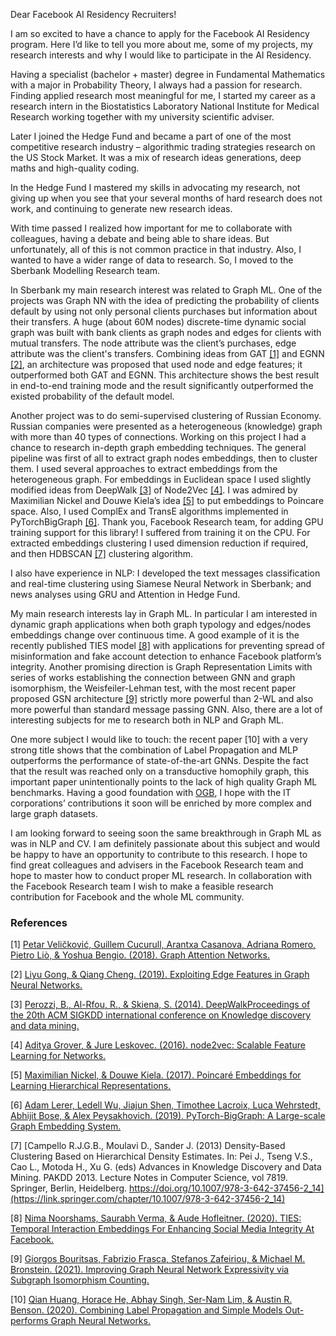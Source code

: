 Dear Facebook AI Residency Recruiters!
 
I am so excited to have a chance to apply for the Facebook AI Residency program. Here I’d like to tell you more about me, some of my projects, my research interests and why I would like to participate in the AI Residency.
 
Having a specialist (bachelor + master) degree in Fundamental Mathematics with a major in Probability Theory, I always had a passion for research. Finding applied research most meaningful for me, I started my career as a research intern in the Biostatistics Laboratory National Institute for Medical Research working together with my university scientific adviser.
 
Later I joined the Hedge Fund and became a part of one of the most competitive research industry – algorithmic trading strategies research on the US Stock Market. It was a mix of research ideas generations, deep maths and high-quality coding.
 
In the Hedge Fund I mastered my skills in advocating my research, not giving up when you see that your several months of hard research does not work, and continuing to generate new research ideas.
 
With time passed I realized how important for me to collaborate with colleagues, having a debate and being able to share ideas. But unfortunately, all of this is not common practice in that industry. Also, I wanted to have a wider range of data to research. So, I moved to the Sberbank Modelling Research team.

In Sberbank my main research interest was related to Graph ML. One of the projects was Graph NN with the idea of predicting the probability of clients default by using not only personal clients purchases but information about their transfers. A huge (about 60M nodes) discrete-time dynamic social graph was built with bank clients as graph nodes and edges for clients with mutual transfers. The node attribute was the client’s purchases, edge attribute was the client's transfers. Combining ideas from GAT [[1]](#1) and EGNN [[2]](#2), an architecture was proposed that used node and edge features; it outperformed both GAT and EGNN. This architecture shows the best result in end-to-end training mode and the result significantly outperformed the existed probability of the default model.

Another project was to do semi-supervised clustering of Russian Economy. Russian companies were presented as a heterogeneous (knowledge) graph with more than 40 types of connections. Working on this project I had a chance to research in-depth graph embedding techniques. The general pipeline was first of all to extract graph nodes embeddings, then to cluster them. I used several approaches to extract embeddings from the heterogeneous graph. For embeddings in Euclidean space I used slightly modified ideas from DeepWalk [[3]](#3) of Node2Vec [[4]](#4). I was admired by Maximilian Nickel and Douwe Kiela’s idea [[5]](#5) to put embeddings to Poincare space. Also, I used ComplEx and TransE algorithms implemented in PyTorchBigGraph [[6]](#6). Thank you, Facebook Research team, for adding GPU training support for this library! I suffered from training it on the CPU. For extracted embeddings clustering I used dimension reduction if required, and then HDBSCAN [[7]](#7) clustering algorithm.
 
I also have experience in NLP: I developed the text messages classification and real-time clustering using Siamese Neural Network in Sberbank; and news analyses using GRU and Attention in Hedge Fund.
 
My main research interests lay in Graph ML. In particular I am interested in dynamic graph applications when both graph typology and edges/nodes embeddings change over continuous time. A good example of it is the recently published TIES model [[8]](#8) with applications for preventing spread of misinformation and fake account detection to enhance Facebook platform’s integrity. Another promising direction is Graph Representation Limits with series of works establishing the connection between GNN and graph isomorphism, the Weisfeiler-Lehman test, with the most recent paper proposed GSN architecture [[9]](#9) strictly more powerful than 2-WL and also more powerful than standard message passing GNN.
Also, there are a lot of interesting subjects for me to research both in NLP and Graph ML.
 
One more subject I would like to touch: the recent paper [10] with a very strong title shows that the combination of Label Propagation and MLP outperforms the performance of state-of-the-art GNNs. Despite the fact that the result was reached only on a transductive homophily graph, this important paper unintentionally points to the lack of high quality Graph ML benchmarks. Having a good foundation with [OGB](https://ogb.stanford.edu/), I hope with the IT corporations’ contributions it soon will be enriched by more complex and large graph datasets.
 
I am looking forward to seeing soon the same breakthrough in Graph ML as was in NLP and CV. I am definitely passionate about this subject and would be happy to have an opportunity to contribute to this research. I hope to find great colleagues and advisers in the Facebook Research team and hope to master how to conduct proper ML research. In collaboration with the Facebook Research team I wish to make a feasible research contribution for Facebook and the whole ML community.
 
 


### References
<a id="1">[1]</a> 
[Petar Veličković, Guillem Cucurull, Arantxa Casanova, Adriana Romero, Pietro Liò, & Yoshua Bengio. (2018). Graph Attention Networks.](https://arxiv.org/abs/1710.10903)

<a id="2">[2]</a> 
[Liyu Gong, & Qiang Cheng. (2019). Exploiting Edge Features in Graph Neural Networks.](https://arxiv.org/abs/1809.02709)

<a id="3">[3]</a> 
[Perozzi, B., Al-Rfou, R., & Skiena, S. (2014). DeepWalkProceedings of the 20th ACM SIGKDD international conference on Knowledge discovery and data mining.](https://arxiv.org/abs/1403.6652)

<a id="4">[4]</a> 
[Aditya Grover, & Jure Leskovec. (2016). node2vec: Scalable Feature Learning for Networks.](https://arxiv.org/abs/1607.00653)

<a id="5">[5]</a> 
[Maximilian Nickel, & Douwe Kiela. (2017). Poincaré Embeddings for Learning Hierarchical Representations.](https://arxiv.org/abs/1705.08039)


<a id="6">[6]</a> 
[Adam Lerer, Ledell Wu, Jiajun Shen, Timothee Lacroix, Luca Wehrstedt, Abhijit Bose, & Alex Peysakhovich. (2019). PyTorch-BigGraph: A Large-scale Graph Embedding System.](https://arxiv.org/abs/1903.12287)

<a id="7">[7]</a> 
[Campello R.J.G.B., Moulavi D., Sander J. (2013) Density-Based Clustering Based on Hierarchical Density Estimates. In: Pei J., Tseng V.S., Cao L., Motoda H., Xu G. (eds) Advances in Knowledge Discovery and Data Mining. PAKDD 2013. Lecture Notes in Computer Science, vol 7819. Springer, Berlin, Heidelberg. https://doi.org/10.1007/978-3-642-37456-2_14](https://link.springer.com/chapter/10.1007/978-3-642-37456-2_14)

<a id="8">[8]</a>
[Nima Noorshams, Saurabh Verma, & Aude Hofleitner. (2020). TIES: Temporal Interaction Embeddings For Enhancing Social Media Integrity At Facebook.](https://arxiv.org/abs/2002.07917)


<a id="9">[9]</a>
[Giorgos Bouritsas, Fabrizio Frasca, Stefanos Zafeiriou, & Michael M. Bronstein. (2021). Improving Graph Neural Network Expressivity via Subgraph Isomorphism Counting.](https://arxiv.org/abs/2006.09252)

<a id="10">[10]</a>
[Qian Huang, Horace He, Abhay Singh, Ser-Nam Lim, & Austin R. Benson. (2020). Combining Label Propagation and Simple Models Out-performs Graph Neural Networks.](https://arxiv.org/abs/2010.13993)

